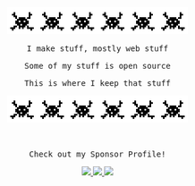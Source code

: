 <p align="center">
  <img src="https://github.com/about14sheep/about14sheep/blob/master/hack_icon.gif"><img src="https://github.com/about14sheep/about14sheep/blob/master/hack_icon.gif"><img src="https://github.com/about14sheep/about14sheep/blob/master/hack_icon.gif"><img src="https://github.com/about14sheep/about14sheep/blob/master/hack_icon.gif"><img src="https://github.com/about14sheep/about14sheep/blob/master/hack_icon.gif"><img src="https://github.com/about14sheep/about14sheep/blob/master/hack_icon.gif">
</p>
<p align="center"><samp font-weight="bold">I make stuff, mostly web stuff</samp></p> 
<p align="center"><samp font-weight="bold">Some of my stuff is open source</samp></p>
<p align="center"><samp font-weight="bold">This is where I keep that stuff</samp></p>
<p align="center">
  <img src="https://github.com/about14sheep/about14sheep/blob/master/hack_icon.gif"><img src="https://github.com/about14sheep/about14sheep/blob/master/hack_icon.gif"><img src="https://github.com/about14sheep/about14sheep/blob/master/hack_icon.gif"><img src="https://github.com/about14sheep/about14sheep/blob/master/hack_icon.gif"><img src="https://github.com/about14sheep/about14sheep/blob/master/hack_icon.gif"><img src="https://github.com/about14sheep/about14sheep/blob/master/hack_icon.gif">
</p>
<br />
<p align="center"><samp font-weight="bold">Check out my Sponsor Profile!</samp></p>
<p align="center">
  <a target="_blank" href="https://github.com/about14sheep?tab=repositories">
    <img src="https://img.shields.io/github/stars/about14sheep?style=social"></img>
  </a>
  <a target="_blank" href="https://twitter.com/about14sheep">
    <img src="https://img.shields.io/twitter/follow/about14sheep?label=follow&style=social"></img>
  </a>
  <a target="_blank" href="https://github.com/sponsors/about14sheep">
    <img src="https://img.shields.io/github/sponsors/about14sheep?style=social"></img>
  </a>
</p>


<!--
**about14sheep/about14sheep** is a ✨ _special_ ✨ repository because its `README.md` (this file) appears on your GitHub profile.

Here are some ideas to get you started:
- 🔭 I’m currently working on ...
- 🌱 I’m currently learning ...
- 👯 I’m looking to collaborate on ...
- 🤔 I’m looking for help with ...
- 💬 Ask me about ...
- 📫 How to reach me: ...
- 😄 Pronouns: ...
- ⚡ Fun fact: ...
-->
